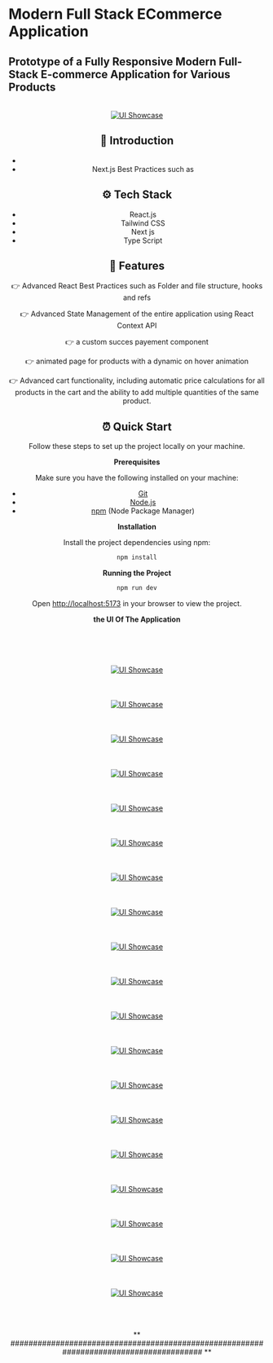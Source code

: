 
# Modern Full Stack ECommerce Application 

## Prototype of a Fully Responsive Modern Full-Stack E-commerce Application for Various Products

<div align="center">
  <br />
        <a href="#" target="_blank">
      <img src="https://github.com/Tidjani1Bachir/React-Admin-Dashboard/blob/main/public/ui/Screenshot_2024-10-31_12_46_36.png" alt="UI Showcase">
        </a>
  <br />

 

## <a name="introduction">🤖 Introduction</a>

- 
- Next.js Best Practices such as

## <a name="tech-stack">⚙️ Tech Stack</a>


- React.js
- Tailwind CSS
- Next js
- Type Script
  

## <a name="features">🔋 Features</a>

👉 Advanced React Best Practices such as Folder and file structure, hooks and refs

👉 Advanced State Management of the entire application using React Context API

👉 a custom succes payement component

👉 animated page for products with a dynamic on hover animation

👉 Advanced cart functionality, including automatic price calculations for all products in the cart and the ability to add multiple quantities of the same product. 



## <a name="quick-start">⏰ Quick Start</a>

Follow these steps to set up the project locally on your machine.

**Prerequisites**

Make sure you have the following installed on your machine:

- [Git](https://git-scm.com/)
- [Node.js](https://nodejs.org/en)
- [npm](https://www.npmjs.com/) (Node Package Manager)



**Installation**

Install the project dependencies using npm:

```bash
npm install
```

**Running the Project**

```bash
npm run dev
```

Open [http://localhost:5173](http://localhost:5173) in your browser to view the project.

**the UI Of The Application**

<br />
<br />
<br />
<br />

<a href="#" target="_blank">
      <img src="https://github.com/Tidjani1Bachir/React-Admin-Dashboard/blob/main/public/ui/Screenshot_2024-10-31_12_47_05.png" alt="UI Showcase">
</a>

<br />
<br />
<br />
<br />
<a href="#" target="_blank">
      <img src="https://github.com/Tidjani1Bachir/React-Admin-Dashboard/blob/main/public/ui/Screenshot_2024-10-31_12_47_40.png" alt="UI Showcase">
</a>

<br />
<br />
<br />
<br />

<a href="#" target="_blank">
      <img src="https://github.com/Tidjani1Bachir/React-Admin-Dashboard/blob/main/public/ui/Screenshot_2024-10-31_12_47_53.png" alt="UI Showcase">
</a>

<br />
<br />
<br />
<br />

<a href="#" target="_blank">
      <img src="https://github.com/Tidjani1Bachir/React-Admin-Dashboard/blob/main/public/ui/Screenshot_2024-10-31_12_48_12.png" alt="UI Showcase">
</a>

<br />
<br />
<br />
<br />


<a href="#" target="_blank">
      <img src="https://github.com/Tidjani1Bachir/React-Admin-Dashboard/blob/main/public/ui/Screenshot_2024-10-31_12_47_05.png" alt="UI Showcase">
</a>

<br />
<br />
<br />
<br />


<a href="#" target="_blank">
      <img src="https://github.com/Tidjani1Bachir/React-Admin-Dashboard/blob/main/public/ui/Screenshot_2024-10-31_13_03_15.png" alt="UI Showcase">
</a>

<br />
<br />
<br />
<br />

<a href="#" target="_blank">
      <img src="https://github.com/Tidjani1Bachir/React-Admin-Dashboard/blob/main/public/ui/Screenshot_2024-10-31_13_03_39.png" alt="UI Showcase">
</a>

<br />
<br />
<br />
<br />


<a href="#" target="_blank">
      <img src="https://github.com/Tidjani1Bachir/React-Admin-Dashboard/blob/main/public/ui/Screenshot_2024-10-31_13_03_54.png" alt="UI Showcase">
</a>

<br />
<br />
<br />
<br />


<a href="#" target="_blank">
      <img src="https://github.com/Tidjani1Bachir/React-Admin-Dashboard/blob/main/public/ui/Screenshot_2024-10-31_13_04_10.png" alt="UI Showcase">
</a>

<br />
<br />
<br />
<br />


<a href="#" target="_blank">
      <img src="https://github.com/Tidjani1Bachir/React-Admin-Dashboard/blob/main/public/ui/Screenshot_2024-10-31_13_04_29.png" alt="UI Showcase">
</a>

<br />
<br />
<br />
<br />


<a href="#" target="_blank">
      <img src="https://github.com/Tidjani1Bachir/React-Admin-Dashboard/blob/main/public/ui/Screenshot_2024-10-31_13_04_48.png" alt="UI Showcase">
</a>

<br />
<br />
<br />
<br />


<a href="#" target="_blank">
      <img src="https://github.com/Tidjani1Bachir/React-Admin-Dashboard/blob/main/public/ui/Screenshot_2024-10-31_13_05_03.png" alt="UI Showcase">
</a>

<br />
<br />
<br />
<br />


<a href="#" target="_blank">
      <img src="https://github.com/Tidjani1Bachir/React-Admin-Dashboard/blob/main/public/ui/Screenshot_2024-10-31_13_05_38.png" alt="UI Showcase">
</a>

<br />
<br />
<br />
<br />


<a href="#" target="_blank">
      <img src="https://github.com/Tidjani1Bachir/React-Admin-Dashboard/blob/main/public/ui/Screenshot_2024-10-31_13_05_58.png" alt="UI Showcase">
</a>

<br />
<br />
<br />
<br />


<a href="#" target="_blank">
      <img src="https://github.com/Tidjani1Bachir/React-Admin-Dashboard/blob/main/public/ui/Screenshot_2024-10-31_13_06_10.png" alt="UI Showcase">
</a>

<br />
<br />
<br />
<br />


<a href="#" target="_blank">
      <img src="https://github.com/Tidjani1Bachir/React-Admin-Dashboard/blob/main/public/ui/Screenshot_2024-10-31_13_06_21.png" alt="UI Showcase">
</a>

<br />
<br />
<br />
<br />



<a href="#" target="_blank">
      <img src="https://github.com/Tidjani1Bachir/React-Admin-Dashboard/blob/main/public/ui/Screenshot_2024-10-31_13_06_31.png" alt="UI Showcase">
</a>

<br />
<br />
<br />
<br />

<a href="#" target="_blank">
      <img src="https://github.com/Tidjani1Bachir/React-Admin-Dashboard/blob/main/public/ui/Screenshot_2024-10-31_13_06_42.png" alt="UI Showcase">
</a>

<br />
<br />
<br />
<br />


<a href="#" target="_blank">
      <img src="https://github.com/Tidjani1Bachir/React-Admin-Dashboard/blob/main/public/ui/Screenshot_2024-10-31_13_06_58.png" alt="UI Showcase">
</a>

<br />
<br />
<br />
<br />




** ####################################################################################### **











